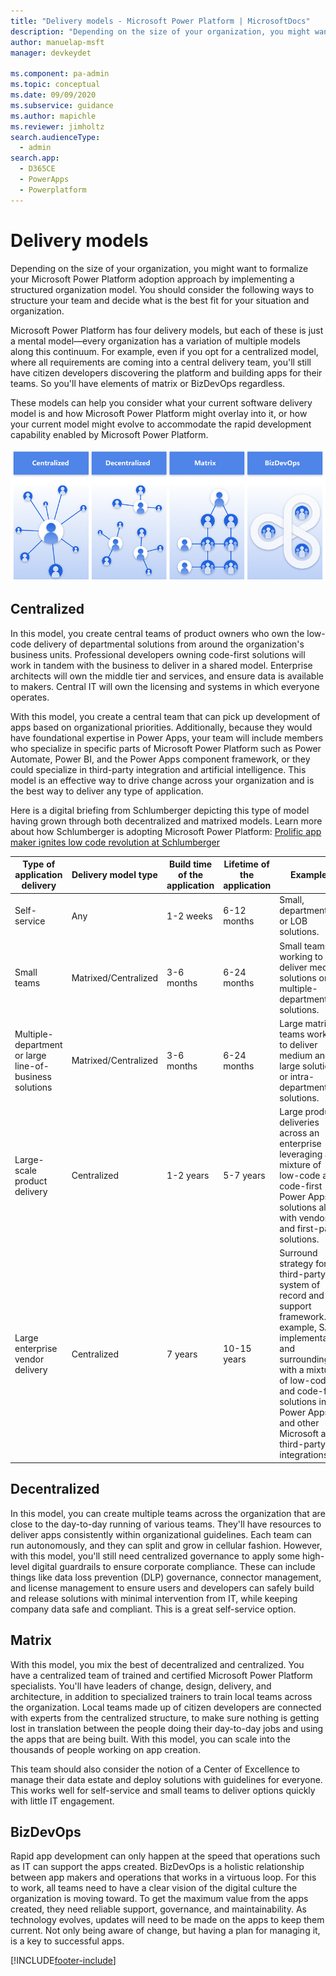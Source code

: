 ```yaml
---
title: "Delivery models - Microsoft Power Platform | MicrosoftDocs"
description: "Depending on the size of your organization, you might want to formalize your Microsoft Power Platform adoption approach by implementing a structured organization model."
author: manuelap-msft
manager: devkeydet

ms.component: pa-admin
ms.topic: conceptual
ms.date: 09/09/2020
ms.subservice: guidance
ms.author: mapichle
ms.reviewer: jimholtz
search.audienceType: 
  - admin
search.app: 
  - D365CE
  - PowerApps
  - Powerplatform
---
```

# Delivery models

Depending on the size of your organization, you might want to formalize your Microsoft Power Platform adoption approach by implementing a structured organization model. You should consider the following ways to structure your team and decide what is the best fit for your situation and organization.

Microsoft Power Platform has four delivery models, but each of these is just a mental model—every organization has a variation of multiple models along this continuum. For example, even if you opt for a centralized model, where all requirements are coming into a central delivery team, you'll still have citizen developers discovering the platform and building apps for their teams. So you'll have elements of matrix or BizDevOps regardless.

These models can help you consider what your current software delivery model is and how Microsoft Power Platform might overlay into it, or how your current model might evolve to accommodate the rapid development capability enabled by Microsoft Power Platform.

![Delivery models.](media/delivery-models.png "Delivery models")


## Centralized  

In this model, you create central teams of product owners who own the low-code delivery of departmental solutions from around the organization's business units. Professional developers owning code-first solutions will work in tandem with the business to deliver in a shared model. Enterprise architects will own the middle tier and services, and ensure data is available to makers. Central IT will own the licensing and systems in which everyone operates.

With this model, you create a central team that can pick up development of apps based on organizational priorities. Additionally, because they would have foundational expertise in Power Apps, your team will include members who specialize in specific parts of Microsoft Power Platform such as Power Automate, Power BI, and the Power Apps component framework, or they could specialize in third-party integration and artificial intelligence. This model is an effective way to drive change across your organization and is the best way to deliver any type of application.

Here is a digital briefing from Schlumberger depicting this type of model having grown through both decentralized and matrixed models. Learn more about how Schlumberger is adopting Microsoft Power Platform: [Prolific app maker ignites low code revolution at Schlumberger](https://powerapps.microsoft.com/blog/schlumberger/)

| Type of application delivery | Delivery model type | Build time of the application | Lifetime of the application | Examples | IT engagement |
|---|----|----|---|----|----|
| Self-service | Any | 1-2 weeks | 6-12 months | Small, departmental or LOB solutions. | Decentralized IT |
| Small teams | Matrixed/Centralized | 3-6 months | 6-24 months | Small teams working to deliver medium solutions or multiple-department solutions. | Decentralized IT |
| Multiple-department or large line-of-business solutions | Matrixed/Centralized | 3-6 months | 6-24 months | Large matrixed teams working to deliver medium and large solutions or intra-department solutions. | Centralized IT |
| Large-scale product delivery | Centralized | 1-2 years | 5-7 years | Large product deliveries across an enterprise leveraging a mixture of low-code and code-first Power Apps solutions along with vendor and first-party solutions. | Centralized IT |
| Large enterprise vendor delivery | Centralized | 7 years | 10-15 years | Surround strategy for a third-party system of record and support framework. For example, SAP implementation and surrounding it with a mixture of low-code and code-first solutions in Power Apps and other Microsoft and third-party integrations. | Centralized IT |

## Decentralized

In this model, you can create multiple teams across the organization that are close to the day-to-day running of various teams. They'll have resources to deliver apps consistently within organizational guidelines. Each team can run autonomously, and they can split and grow in cellular fashion. However, with this model, you'll still need centralized governance to apply some high-level digital guardrails to ensure corporate compliance. These can include things like data loss prevention (DLP) governance, connector management, and license management to ensure users and developers can safely build and release solutions with minimal intervention from IT, while keeping company data safe and compliant. This is a great self-service option.

## Matrix

With this model, you mix the best of decentralized and centralized. You have a centralized team of trained and certified Microsoft Power Platform specialists. You'll have leaders of change, design, delivery, and architecture, in addition to specialized trainers to train local teams across the organization. Local teams made up of citizen developers are connected with experts from the centralized structure, to make sure nothing is getting lost in translation between the people doing their day-to-day jobs and using the apps that are being built. With this model, you can scale into the thousands of people working on app creation.

This team should also consider the notion of a Center of Excellence to manage their data estate and deploy solutions with guidelines for everyone. This works well for self-service and small teams to deliver options quickly with little IT engagement.

## BizDevOps

Rapid app development can only happen at the speed that operations such as IT can support the apps created. BizDevOps is a holistic relationship between app makers and operations that works in a virtuous loop. For this to work, all teams need to have a clear vision of the digital culture the organization is moving toward. To get the maximum value from the apps created, they need reliable support, governance, and maintainability. As technology evolves, updates will need to be made on the apps to keep them current. Not only being aware of change, but having a plan for managing it, is a key to successful apps.


[!INCLUDE[footer-include](../../includes/footer-banner.md)]
